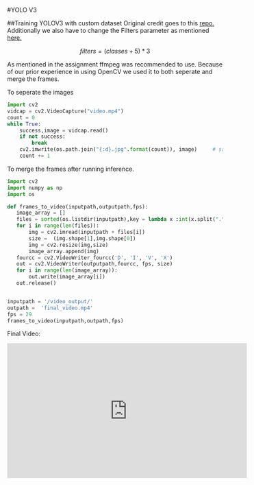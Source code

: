 #YOLO V3

##Training YOLOV3 with custom dataset
Original credit goes to this [repo.](https://github.com/ultralytics/yolov3)
Additionally we also have to change the Filters parameter as mentioned [here.](https://medium.com/@quangnhatnguyenle/how-to-train-yolov3-on-google-colab-to-detect-custom-objects-e-g-gun-detection-d3a1ee43eda1#120b)

```math
filters = (classes + 5)*3
```
As mentioned in the assignment ffmpeg was recommended to use. Because of our prior experience in using OpenCV we used it to both seperate and merge the frames.

To seperate the images

```python
import cv2
vidcap = cv2.VideoCapture("video.mp4")
count = 0
while True:
    success,image = vidcap.read()
    if not success:
        break
    cv2.imwrite(os.path.join("{:d}.jpg".format(count)), image)     # save frame as JPEG file
    count += 1
```

To merge the frames after running inference.
```python
import cv2
import numpy as np
import os

def frames_to_video(inputpath,outputpath,fps):
   image_array = []
   files = sorted(os.listdir(inputpath),key = lambda x :int(x.split(".")[0]))
   for i in range(len(files)):
       img = cv2.imread(inputpath + files[i])
       size =  (img.shape[1],img.shape[0])
       img = cv2.resize(img,size)
       image_array.append(img)
   fourcc = cv2.VideoWriter_fourcc('D', 'I', 'V', 'X')
   out = cv2.VideoWriter(outputpath,fourcc, fps, size)
   for i in range(len(image_array)):
       out.write(image_array[i])
   out.release()


inputpath = '/video_output/'
outpath =  'final_video.mp4'
fps = 29
frames_to_video(inputpath,outpath,fps)
```


Final Video:
<iframe width="560" height="315" src="https://www.youtube.com/embed/1ruys6NzdQI" title="YouTube video player" frameborder="0" allow="accelerometer; autoplay; clipboard-write; encrypted-media; gyroscope; picture-in-picture" allowfullscreen></iframe>



